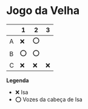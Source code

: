 # Jogo da Velha

|   | 1 | 2 | 3 |
|---|---|---|---|
| A |❌  | ⭕  |   |
| B | ⭕  |⭕   |   |
| C | ❌  |  ❌ |❌   |

**Legenda**

- ❌ Isa
- ⭕ Vozes da cabeça de Isa
